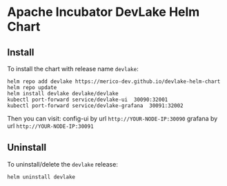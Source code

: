 # Apache Incubator DevLake Helm Chart

<!--
#
# Licensed to the Apache Software Foundation (ASF) under one or more
# contributor license agreements.  See the NOTICE file distributed with
# this work for additional information regarding copyright ownership.
# The ASF licenses this file to You under the Apache License, Version 2.0
# (the "License"); you may not use this file except in compliance with
# the License.  You may obtain a copy of the License at
#
#     http://www.apache.org/licenses/LICENSE-2.0
#
# Unless required by applicable law or agreed to in writing, software
# distributed under the License is distributed on an "AS IS" BASIS,
# WITHOUT WARRANTIES OR CONDITIONS OF ANY KIND, either express or implied.
# See the License for the specific language governing permissions and
# limitations under the License.
#
-->

## Install

To install the chart with release name `devlake`:

```shell
helm repo add devlake https://merico-dev.github.io/devlake-helm-chart
helm repo update
helm install devlake devlake/devlake
kubectl port-forward service/devlake-ui  30090:32001
kubectl port-forward service/devlake-grafana  30091:32002
```
Then you can visit:
    config-ui by url `http://YOUR-NODE-IP:30090`
    grafana by url `http://YOUR-NODE-IP:30091`


## Uninstall

To uninstall/delete the `devlake` release:

```shell
helm uninstall devlake
```
